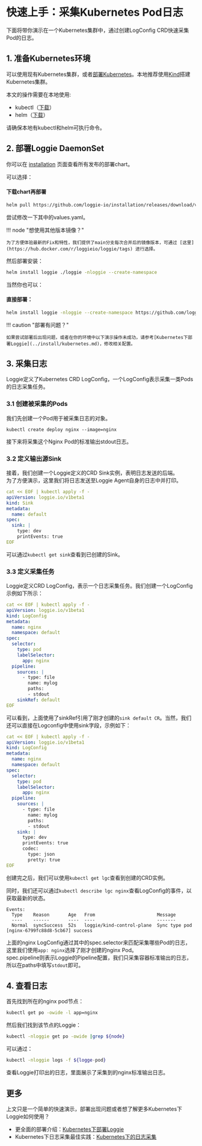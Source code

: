 # 快速上手：采集Kubernetes Pod日志

下面将带你演示在一个Kubernetes集群中，通过创建LogConfig CRD快速采集Pod的日志。

## 1. 准备Kubernetes环境

可以使用现有Kubernetes集群，或者[部署Kubernetes](https://kubernetes.io/zh/docs/tasks/tools/)。本地推荐使用[Kind](https://kind.sigs.k8s.io/)搭建Kubernetes集群。  

本文的操作需要在本地使用:

- kubectl（[下载](https://github.com/kubernetes/kubernetes/tree/master/CHANGELOG)）
- helm（[下载](https://helm.sh/docs/intro/install/)）

请确保本地有kubectl和helm可执行命令。

## 2. 部署Loggie DaemonSet

你可以在 [installation](https://github.com/loggie-io/installation/releases) 页面查看所有发布的部署chart。

可以选择：

#### 下载chart再部署

```bash
helm pull https://github.com/loggie-io/installation/releases/download/v1.1.0/loggie-v1.1.0.tgz && tar xvzf loggie-v1.1.0.tgz
```
尝试修改一下其中的values.yaml。

!!! node "想使用其他版本镜像？"

    为了方便体验最新的Fix和特性，我们提供了main分支每次合并后的镜像版本，可通过 [这里](https://hub.docker.com/r/loggieio/loggie/tags) 进行选择。

然后部署安装：

```bash
helm install loggie ./loggie -nloggie --create-namespace
```

当然你也可以：
#### 直接部署：

```bash
helm install loggie -nloggie --create-namespace https://github.com/loggie-io/installation/releases/download/v1.1.0/loggie-v1.1.0.tgz
```


!!! caution "部署有问题？"

    如果尝试部署后出现问题，或者在你的环境中以下演示操作未成功，请参考[Kubernetes下部署Loggie](../install/kubernetes.md)，修改相关配置。


## 3. 采集日志

Loggie定义了Kubernetes CRD LogConfig，一个LogConfig表示采集一类Pods的日志采集任务。

### 3.1 创建被采集的Pods

我们先创建一个Pod用于被采集日志的对象。
```shell
kubectl create deploy nginx --image=nginx
```
接下来将采集这个Nginx Pod的标准输出stdout日志。  

### 3.2 定义输出源Sink

接着，我们创建一个Loggie定义的CRD Sink实例，表明日志发送的后端。  
为了方便演示，这里我们将日志发送至Loggie Agent自身的日志中并打印。  

```yaml
cat << EOF | kubectl apply -f -
apiVersion: loggie.io/v1beta1
kind: Sink
metadata:
  name: default
spec:
  sink: |
    type: dev
    printEvents: true
EOF
```

可以通过`kubectl get sink`查看到已创建的Sink。

### 3.3 定义采集任务

Loggie定义CRD LogConfig，表示一个日志采集任务。我们创建一个LogConfig示例如下所示：  

```yaml
cat << EOF | kubectl apply -f -
apiVersion: loggie.io/v1beta1
kind: LogConfig
metadata:
  name: nginx
  namespace: default
spec:
  selector:
    type: pod
    labelSelector:
      app: nginx
  pipeline:
    sources: |
      - type: file
        name: mylog
        paths:
        - stdout
    sinkRef: default
EOF
```

可以看到，上面使用了sinkRef引用了刚才创建的`sink default CR`。当然，我们还可以直接在Logconfig中使用sink字段，示例如下：

```yaml
cat << EOF | kubectl apply -f -
apiVersion: loggie.io/v1beta1
kind: LogConfig
metadata:
  name: nginx
  namespace: default
spec:
  selector:
    type: pod
    labelSelector:
      app: nginx
  pipeline:
    sources: |
      - type: file
        name: mylog
        paths:
        - stdout
    sink: |
      type: dev
      printEvents: true
      codec:
        type: json
        pretty: true
EOF
```

创建完之后，我们可以使用`kubectl get lgc`查看到创建的CRD实例。

同时，我们还可以通过`kubectl describe lgc nginx`查看LogConfig的事件，以获取最新的状态。

```
Events:
  Type    Reason       Age   From                       Message
  ----    ------       ----  ----                       -------
  Normal  syncSuccess  52s   loggie/kind-control-plane  Sync type pod [nginx-6799fc88d8-5cb67] success
```

上面的nginx LogConfig通过其中的spec.selector来匹配采集哪些Pod的日志，这里我们使用`app: nginx`选择了刚才创建的nginx Pod。  
spec.pipeline则表示Loggie的Pipeline配置，我们只采集容器标准输出的日志，所以在paths中填写`stdout`即可。  

## 4. 查看日志
首先找到所在的nginx pod节点：
```bash
kubectl get po -owide -l app=nginx
```

然后我们找到该节点的Loggie：
```bash
kubectl -nloggie get po -owide |grep ${node}
```
可以通过：
```bash
kubectl -nloggie logs -f ${logge-pod}
```
查看Loggie打印出的日志，里面展示了采集到的nginx标准输出日志。  

## 更多

上文只是一个简单的快速演示，部署出现问题或者想了解更多Kubernetes下Loggie如何使用？

- 更全面的部署介绍：[Kubernetes下部署Loggie](../install/kubernetes.md)
- Kubernetes下日志采集最佳实践：[Kubernetes下的日志采集](../../user-guide/use-in-kubernetes/collect-container-logs.md)
